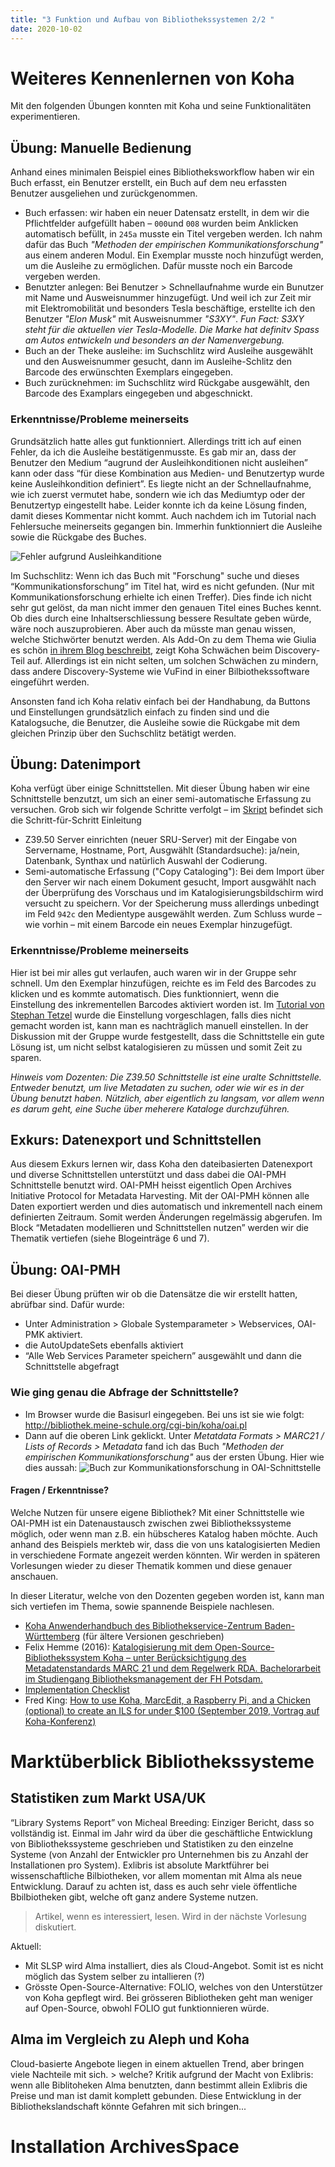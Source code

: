 ```yaml
---
title: "3 Funktion und Aufbau von Bibliothekssystemen 2/2 "
date: 2020-10-02
---
```


# Weiteres Kennenlernen von Koha
Mit den folgenden Übungen konnten mit Koha und seine Funktionalitäten experimentieren.

## Übung: Manuelle Bedienung
Anhand eines minimalen Beispiel eines Bibliotheksworkflow haben wir ein Buch erfasst, ein Benutzer erstellt, ein Buch auf dem neu erfassten Benutzer ausgeliehen und zurückgenommen.
* Buch erfassen: wir haben ein neuer Datensatz erstellt, in dem wir die Pflichtfelder aufgefüllt haben – `000`und `008` wurden beim Anklicken automatisch befüllt, in `245a` musste ein Titel vergeben werden. Ich nahm dafür das Buch *"Methoden der empirischen Kommunikationsforschung"* aus einem anderen Modul. Ein Exemplar musste noch hinzufügt werden, um die Ausleihe zu ermöglichen. Dafür musste noch ein Barcode vergeben werden.
* Benutzter anlegen: Bei Benutzer > Schnellaufnahme wurde ein Bunutzer mit Name und Ausweisnummer hinzugefügt. Und weil ich zur Zeit mir mit Elektromobilität und besonders Tesla beschäftige, erstellte ich den Benutzer *"Elon Musk"* mit Ausweisnummer *"S3XY"*. *Fun Fact: S3XY steht für die aktuellen vier Tesla-Modelle. Die Marke hat definitv Spass am Autos entwickeln und besonders an der Namenvergebung.*
* Buch an der Theke ausleihe: im Suchschlitz wird Ausleihe ausgewählt und den Ausweisnummer gesucht, dann im Ausleihe-Schlitz den Barcode des erwünschten Exemplars eingegeben.
* Buch zurücknehmen: im Suchschlitz wird Rückgabe ausgewählt, den Barcode des Examplars eingegeben und abgeschnickt.

### Erkenntnisse/Probleme meinerseits
Grundsätzlich hatte alles gut funktionniert. Allerdings tritt ich auf einen Fehler, da ich  die Ausleihe bestätigenmusste. Es gab mir an, dass der Benutzer den Medium “augrund der Ausleihkonditionen nicht ausleihen” kann oder dass “für diese Kombination aus Medien- und Benutzertyp wurde keine Ausleihkondition definiert”. Es liegte nicht an der Schnellaufnahme, wie ich zuerst vermutet habe, sondern wie ich das Mediumtyp oder der Benutzertyp eingestellt habe. Leider konnte ich da keine Lösung finden, damit dieses Kommentar nicht kommt. Auch nachdem ich im Tutorial nach Fehlersuche meinerseits gegangen bin. Immerhin funktionniert die Ausleihe sowie die Rückgabe des Buches.

![Fehler aufgrund Ausleihkanditione](https://github.com/sakura-72/my-bain-blog/blob/master/images/screenshot-ausleihe-koha.png)

Im Suchschlitz: Wenn ich das Buch mit "Forschung" suche und dieses “Kommunikationsforschung” im Titel hat, wird es nicht gefunden. (Nur mit Kommunikationsforschung erhielte ich einen Treffer). Dies finde ich nicht sehr gut gelöst, da man nicht immer den genauen Titel eines Buches kennt. Ob dies durch eine Inhaltserschliessung bessere Resultate geben würde, wäre noch auszuprobieren. Aber auch da müsste man genau wissen, welche Stichwörter benutzt werden. Als Add-On zu dem Thema wie Giulia es schön [in ihrem Blog beschreibt](https://gins-ctrl.github.io/Lerntagebuch_HS20/2020/10/02/3-Funktion-und-Aufbau-von-Archivsystemen.html), zeigt Koha Schwächen beim Discovery-Teil auf. Allerdings ist ein nicht selten, um solchen Schwächen zu mindern, dass andere Discovery-Systeme wie VuFind in einer Bilbiothekssoftware eingeführt werden.

Ansonsten fand ich Koha relativ einfach bei der Handhabung, da Buttons und Einstellungen grundsätzlich einfach zu finden sind und die Katalogsuche, die Benutzer, die Ausleihe sowie die Rückgabe mit dem gleichen Prinzip über den Suchschlitz betätigt werden.

## Übung: Datenimport
Koha verfügt über einige Schnittstellen. Mit dieser Übung haben wir eine Schnittstelle benzutzt, um sich an einer semi-automatische Erfassung zu versuchen. Grob sich wir folgende Schritte verfolgt – im [Skript](https://bain.felixlohmeier.de/#/02_funktion-und-aufbau-von-bibliothekssystemen) befindet sich die Schritt-für-Schritt Einleitung
* Z39.50 Server einrichten (neuer SRU-Server) mit der Eingabe von Servername, Hostname, Port, Ausgwählt (Standardsuche): ja/nein, Datenbank, Synthax und natürlich Auswahl der Codierung.
* Semi-automatische Erfassung ("Copy Cataloging"): Bei dem Import über den Server wir nach einem Dokument gesucht, Import ausgwählt nach der Überprüfung des Vorschaus und im Katalogisierungsbildschirm wird versucht zu speichern. Vor der Speicherung muss allerdings unbedingt im Feld `942c` den Medientype ausgewählt werden. Zum Schluss wurde – wie vorhin – mit einem Barcode ein neues Exemplar hinzugefügt.

### Erkenntnisse/Probleme meinerseits
Hier ist bei mir alles gut verlaufen, auch waren wir in der Gruppe sehr schnell. Um den Exemplar hinzufügen, reichte es im Feld des Barcodes zu klicken und es kommte automatisch. Dies funktionniert, wenn die Einstellung des inkrementellen Barcodes aktiviert worden ist. Im [Tutorial von Stephan Tetzel](https://zefanjas.de/wie-man-koha-installiert-und-fuer-schulen-einrichtet-teil-1/) wurde die Einstellung vorgeschlagen, falls dies nicht gemacht worden ist, kann man es nachträglich manuell einstellen. In der Diskussion mit der Gruppe wurde festgestellt, dass die Schnittstelle ein gute Lösung ist, um nicht selbst katalogisieren zu müssen und somit Zeit zu sparen.

*Hinweis vom Dozenten: Die Z39.50 Schnittstelle ist eine uralte Schnittstelle. Entweder benutzt, um live Metadaten zu suchen, oder wie wir es in der Übung benutzt haben. Nützlich, aber eigentlich zu langsam, vor allem wenn es darum geht, eine Suche über meherere Kataloge durchzuführen.*

## Exkurs: Datenexport und Schnittstellen
Aus diesem Exkurs lernen wir, dass Koha den dateibasierten Datenexport und diverse Schnittstellen unterstützt und dass dabei die OAI-PMH Schnittstelle benutzt wird. OAI-PMH heisst eigentlich Open Archives Initiative Protocol for Metadata Harvesting. Mit der OAI-PMH können alle Daten exportiert werden und dies automatisch und inkrementell nach einem definierten Zeitraum. Somit werden Änderungen regelmässig abgerufen. Im Block “Metadaten modellieren und Schnittstellen nutzen” werden wir die Thematik vertiefen (siehe Blogeinträge 6 und 7).

## Übung: OAI-PMH
Bei dieser Übung prüften wir ob die Datensätze die wir erstellt hatten, abrüfbar sind. Dafür wurde:
* Unter Administration > Globale Systemparameter > Webservices, OAI-PMK aktiviert.
* die AutoUpdateSets ebenfalls aktiviert
* “Alle Web Services Parameter speichern” ausgewählt und dann die Schnittstelle abgefragt

### Wie ging genau die Abfrage der Schnittstelle?
* Im Browser wurde die Basisurl eingegeben. Bei uns ist sie wie folgt: http://bibliothek.meine-schule.org/cgi-bin/koha/oai.pl
* Dann auf die oberen Link geklickt. Unter *Metatdata Formats > MARC21 / Lists of Records > Metadata* fand ich das Buch *"Methoden der empirischen Kommunikationsforschung"* aus der ersten Übung. Hier wie dies aussah:
![Buch zur Kommunikationsforschung in OAI-Schnittstelle](https://github.com/sakura-72/my-bain-blog/blob/master/images/records-koha-oai.png)

#### Fragen / Erkenntnisse?
Welche Nutzen für unsere eigene Bibliothek? Mit einer Schnittstelle wie OAI-PMH ist ein Datenaustausch zwischen zwei Bibliothekssysteme möglich, oder wenn man z.B. ein hübscheres Katalog haben möchte. Auch anhand des Beispiels merkteb wir, dass die von uns katalogisierten Medien in verschiedene Formate angezeit werden könnten.
Wir werden in späteren Vorlesungen wieder zu dieser Thematik kommen und diese genauer anschauen.

In dieser Literatur, welche von den Dozenten gegeben worden ist, kann man sich vertiefen im Thema, sowie spannende Beispiele nachlesen.
* [Koha Anwenderhandbuch des Bibliothekservice-Zentrum Baden-Württemberg](https://wiki.bsz-bw.de/display/KOHA/Dokumentation) (für ältere Versionen geschrieben)
* Felix Hemme (2016): [Katalogisierung mit dem Open-Source-Bibliothekssystem Koha – unter Berücksichtigung des Metadatenstandards MARC 21 und dem Regelwerk RDA. Bachelorarbeit im Studiengang Bibliotheksmanagement der FH Potsdam.](https://nbn-resolving.org/urn:nbn:de:kobv:525-13882)
* [Implementation Checklist](https://koha-community.org/manual/20.05/en/html/implementation_checklist.html)
* Fred King: [How to use Koha, MarcEdit, a Raspberry Pi, and a Chicken (optional) to create an ILS for under $100 (September 2019, Vortrag auf Koha-Konferenz)](http://avengingchicken.online/misc/installing_koha_on_raspberry-pi-4.pdf)

# Marktüberblick Bibliothekssysteme

## Statistiken zum Markt USA/UK
“Library Systems Report” von Micheal Breeding: Einziger Bericht, dass so vollständig ist. Einmal im Jahr wird da über die geschäftliche Entwicklung von Bibliothekssysteme geschrieben und Statistiken zu den einzelne Systeme (von Anzahl der Entwickler pro Unternehmen bis zu Anzahl der Installationen pro System). 
Exlibris ist absolute Marktführer bei wissenschaftliche Bilbiotheken, vor allem momentan mit Alma als neue Entwicklung. Darauf zu achten ist, dass es auch sehr viele öffentliche Bbilbiotheken gibt, welche oft ganz andere Systeme nutzen.
> Artikel, wenn es interessiert, lesen. Wird in der nächste Vorlesung diskutiert.

Aktuell:
- Mit SLSP wird Alma installiert, dies als Cloud-Angebot. Somit ist es nicht möglich das System selber zu intallieren (?)
- Grösste Open-Source-Alternative: FOLIO, welches von den Unterstützer von Koha gepflegt wird. 
Bei grösseren Bibliotheken geht man weniger auf Open-Source, obwohl FOLIO gut funktionnieren würde.

## Alma im Vergleich zu Aleph und Koha
Cloud-basierte Angebote liegen in einem aktuellen Trend, aber bringen viele Nachteile mit sich. > welche?
Kritik aufgrund der Macht von Exlibris: wenn alle Biblitoheken Alma benutzten, dann bestimmt allein Exlibris die Preise und man ist damit komplett gebunden. Diese Entwicklung in der Bibliothekslandschaft könnte Gefahren mit sich bringen...

# Installation ArchivesSpace




